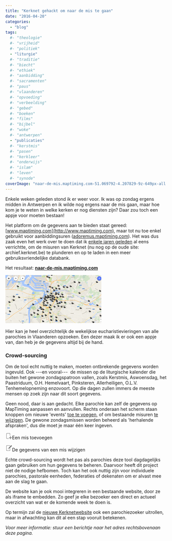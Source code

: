 ```yaml
---
title: "Kerknet gehackt om naar de mis te gaan"
date: "2016-04-20"
categories: 
  - "blog"
tags:
  #- "theologie"
  #- "vrijheid"
  #- "politiek"
  - "liturgie"
  #- "traditie"
  #- "biecht"
  #- "ethiek"
  #- "aanbidding"
  #- "sacramenten"
  #- "paus"
  #- "vlaanderen"
  #- "opvoeding"
  #- "verbeelding"
  #- "gebed"
  #- "boeken"
  #- "films"
  #- "bijbel"
  #- "woke"
  #- "antwerpen"
  - "publicaties"
  #- "kerstmis"
  #- "pasen"
  #- "kerkleer"
  #- "onderwijs"
  #- "islam"
  #- "leven"
  #- "synode"
coverImage: "naar-de-mis.maptiming.com-51.069792-4.207829-9z-649px-all.png"
---
```


Enkele weken geleden stond ik er weer voor. Ik was op zondag ergens midden in Antwerpen en ik wilde nog ergens naar de mis gaan, maar hoe kom je te weten in welke kerken er nog diensten zijn? Daar zou toch een appje voor moeten bestaan!

Het platform om de gegevens aan te bieden staat gereed: [www.maptiming.com](http://www.maptiming.com), maar tot nu toe enkel gebruikt voor aanbiddingsuren ([adoremus.maptiming.com](http://adoremus.maptiming.com)). Het was dus zaak even het werk over te doen dat ik [enkele jaren geleden](/blog/kan-ik-vandaag-nog-ergens-naar-de-mis/) al eens verrichtte, om de misuren van Kerknet (nu nog op de oude site: archief.kerknet.be) te plunderen en op te laden in een meer gebruiksvriendelijke databank.

Het resultaat: **[naar-de-mis.maptiming.com](http://naar-de-mis.maptiming.com)**

[![naar de mis.maptiming.com 51.213356 4.441288 12z 649px all](images/naar-de-mis.maptiming.com-51.213356-4.441288-12z-649px-all-300x150.png)](http://naar-de-mis.maptiming.com/)

Hier kan je heel overzichtelijk de wekelijkse eucharistievieringen van alle parochies in Vlaanderen opzoeken. Een dezer maak ik er ook een appje van, dan heb je de gegevens altijd bij de hand.

### Crowd-sourcing

Om de tool echt nuttig te maken, moeten ontbrekende gegevens worden ingevuld. Ook ---en vooral---  de missen op de liturgische kalender die buiten het gewone zondagspatroon vallen, zoals Kerstmis, Aswoensdag, het Paastriduum, O.H. Hemelvaart, Pinksteren, Allerheiligen, O.L.V. Tenhemelopneming enzovoort. Op die dagen zullen immers de meeste mensen op zoek zijn naar dit soort gegevens.

Geen nood, daar is aan gedacht. Elke parochie kan zelf de gegevens op MapTiming aanpassen en aanvullen. Rechts onderaan het scherm staan knoppen om nieuwe 'events' [toe te voegen](http://www.maptiming.com/nl/help-nl/geef-een-nieuw-evenement-in/), of om bestaande misuren [te wijzigen](http://www.maptiming.com/nl/help-nl/een-evenement-wijzigen/). De gewone zondagsmissen worden beheerd als 'herhalende afspraken', dus die moet je maar één keer ingeven.

![53f65306ca6d29b33fdfd24e_add.png](images/add.png)Een mis toevoegen

![53f6530ffe4702b53fc3de94_modify.png](images/modify-1.png)De gegevens van een mis wijzigen

Echte crowd-sourcing wordt het pas als parochies deze tool dagdagelijks gaan gebruiken om hun gegevens te beheren. Daarvoor heeft dit project niet de nodige hefbomen. Toch kan het ook nuttig zijn voor individuele parochies, pastorale eenheden, federaties of dekenaten om er alvast mee aan de slag te gaan.

De website kan je ook mooi integreren in een bestaande website, door ze als iframe te embedden. Zo geef je elke bezoeker een direct en actueel overzicht van wat er de komende week te doen is.

Op termijn zal de [nieuwe Kerknetwebsite](/blog/nieuw-kerknet-eerste-indrukken-en-verzuchtingen/) ook een parochiezoeker uitrollen, maar in afwachting kan dit al een stap vooruit betekenen.

_Voor meer informatie: stuur een berichtje naar het adres rechtsbovenaan deze pagina._
